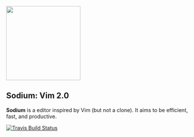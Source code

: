 
<img src="https://raw.githubusercontent.com/redox-os/redox/master/img/Sodium_logo.png" height="200" />

## Sodium: Vim 2.0

**Sodium** is a editor inspired by Vim (but not a clone). It aims to be efficient, fast, and productive.

[![Travis Build Status](https://travis-ci.org/redox-os/sodium.svg?branch=master)](https://travis-ci.org/redox-os/sodium)
